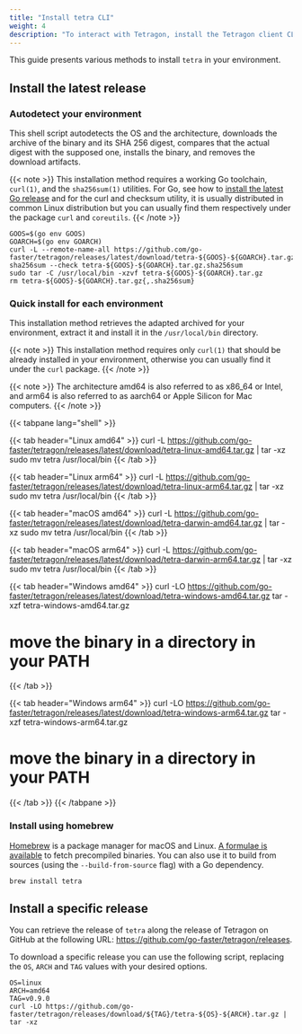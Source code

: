 ```yaml
---
title: "Install tetra CLI"
weight: 4
description: "To interact with Tetragon, install the Tetragon client CLI tetra"
---
```


This guide presents various methods to install `tetra` in your environment.

## Install the latest release

### Autodetect your environment

This shell script autodetects the OS and the architecture, downloads the
archive of the binary and its SHA 256 digest, compares that the actual digest
with the supposed one, installs the binary, and removes the download artifacts.

{{< note >}}
This installation method requires a working Go toolchain, `curl(1)`, and the
`sha256sum(1)` utilities. For Go, see how to [install the latest Go release](https://go.dev/doc/install)
and for the curl and checksum utility, it is usually distributed in common
Linux distribution but you can usually find them respectively under the package
`curl` and `coreutils`.
{{< /note >}}

```shell
GOOS=$(go env GOOS)
GOARCH=$(go env GOARCH)
curl -L --remote-name-all https://github.com/go-faster/tetragon/releases/latest/download/tetra-${GOOS}-${GOARCH}.tar.gz{,.sha256sum}
sha256sum --check tetra-${GOOS}-${GOARCH}.tar.gz.sha256sum
sudo tar -C /usr/local/bin -xzvf tetra-${GOOS}-${GOARCH}.tar.gz
rm tetra-${GOOS}-${GOARCH}.tar.gz{,.sha256sum}
```

### Quick install for each environment

This installation method retrieves the adapted archived for your environment,
extract it and install it in the `/usr/local/bin` directory.

{{< note >}}
This installation method requires only `curl(1)` that should be already
installed in your environment, otherwise you can usually find it under the
`curl` package.
{{< /note >}}

{{< note >}}
The architecture amd64 is also referred to as x86_64 or Intel, and arm64 is also
referred to as aarch64 or Apple Silicon for Mac computers.
{{< /note >}}

{{< tabpane lang="shell" >}}

{{< tab header="Linux amd64" >}}
curl -L https://github.com/go-faster/tetragon/releases/latest/download/tetra-linux-amd64.tar.gz | tar -xz
sudo mv tetra /usr/local/bin
{{< /tab >}}

{{< tab header="Linux arm64" >}}
curl -L https://github.com/go-faster/tetragon/releases/latest/download/tetra-linux-arm64.tar.gz | tar -xz
sudo mv tetra /usr/local/bin
{{< /tab >}}

{{< tab header="macOS amd64" >}}
curl -L https://github.com/go-faster/tetragon/releases/latest/download/tetra-darwin-amd64.tar.gz | tar -xz
sudo mv tetra /usr/local/bin
{{< /tab >}}

{{< tab header="macOS arm64" >}}
curl -L https://github.com/go-faster/tetragon/releases/latest/download/tetra-darwin-arm64.tar.gz | tar -xz
sudo mv tetra /usr/local/bin
{{< /tab >}}

{{< tab header="Windows amd64" >}}
curl -LO https://github.com/go-faster/tetragon/releases/latest/download/tetra-windows-amd64.tar.gz
tar -xzf tetra-windows-amd64.tar.gz
# move the binary in a directory in your PATH
{{< /tab >}}

{{< tab header="Windows arm64" >}}
curl -LO https://github.com/go-faster/tetragon/releases/latest/download/tetra-windows-arm64.tar.gz
tar -xzf tetra-windows-arm64.tar.gz
# move the binary in a directory in your PATH
{{< /tab >}}
{{< /tabpane >}}

### Install using homebrew

[Homebrew](https://brew.sh/) is a package manager for macOS and Linux.
[A formulae is available](https://formulae.brew.sh/formula/tetra#default) to
fetch precompiled binaries. You can also use it to build from sources (using the
`--build-from-source` flag) with a Go dependency.

```shell
brew install tetra
```

## Install a specific release

You can retrieve the release of `tetra` along the release of Tetragon on GitHub
at the following URL: https://github.com/go-faster/tetragon/releases.

To download a specific release you can use the following script, replacing the
`OS`, `ARCH` and `TAG` values with your desired options.

```shell
OS=linux
ARCH=amd64
TAG=v0.9.0
curl -LO https://github.com/go-faster/tetragon/releases/download/${TAG}/tetra-${OS}-${ARCH}.tar.gz | tar -xz
```
